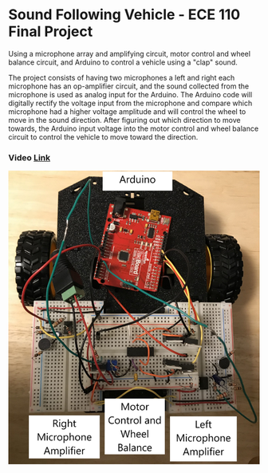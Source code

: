 # Sound Following Vehicle - ECE 110 Final Project
Using a microphone array and amplifying circuit, motor control and wheel balance circuit, and Arduino to control a vehicle using a "clap" sound.

The project consists of having two microphones a left and right each microphone has an op-amplifier circuit, and the sound collected from the microphone is used as analog input for the Arduino. The Arduino code will digitally rectify the voltage input from the microphone and compare which microphone had a higher voltage amplitude and will control the wheel to move in the sound direction. After figuring out which direction to move towards, the Arduino input voltage into the motor control and wheel balance circuit to control the vehicle to move toward the direction.
### Video [Link](https://youtu.be/4MHTfCoX1pg)
![Project](IMG_7370.jpg)

